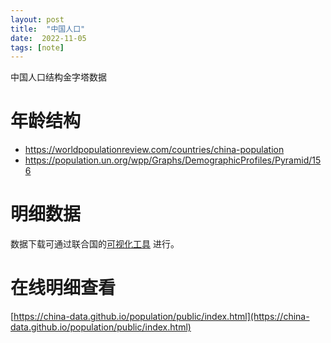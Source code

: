 ```yaml
---
layout: post
title:  "中国人口"
date:  2022-11-05
tags: [note]
---
```


  中国人口结构金字塔数据

# 年龄结构

* https://worldpopulationreview.com/countries/china-population
* https://population.un.org/wpp/Graphs/DemographicProfiles/Pyramid/156


# 明细数据

  数据下载可通过联合国的[可视化工具](https://population.un.org/dataportal/data/indicators/47/locations/156/start/1990/end/2030/pyramid/pyramidagesexplotsingle) 进行。

# 在线明细查看

  [https://china-data.github.io/population/public/index.html](https://china-data.github.io/population/public/index.html)
